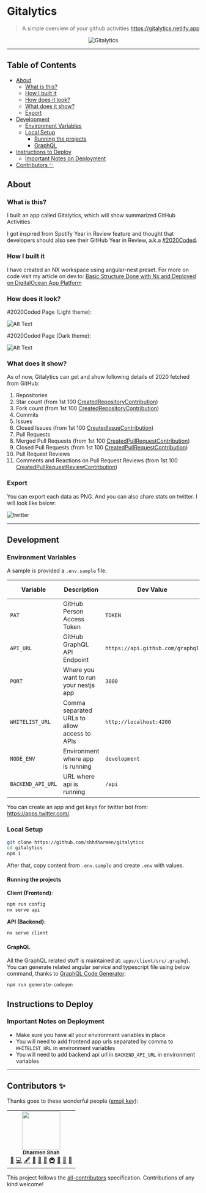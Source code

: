 # Gitalytics <!-- omit in toc -->

> A simple overview of your github activities <https://gitalytics.netlify.app>

<p align="center">
<img src="./apps/client/src/static/gitalytics_banner.png" alt="Gitalytics">
</p>

---

## Table of Contents <!-- omit in toc -->

- [About](#about)
  - [What is this?](#what-is-this)
  - [How I built it](#how-i-built-it)
  - [How does it look?](#how-does-it-look)
  - [What does it show?](#what-does-it-show)
  - [Export](#export)
- [Development](#development)
  - [Environment Variables](#environment-variables)
  - [Local Setup](#local-setup)
    - [Running the projects](#running-the-projects)
    - [GraphQL](#graphql)
- [Instructions to Deploy](#instructions-to-deploy)
  - [Important Notes on Deployment](#important-notes-on-deployment)
- [Contributors ✨](#contributors-)

## About

### What is this?

I built an app called Gitalytics, which will show summarized GitHub Activities.

I got inspired from Spotify Year in Review feature and thought that developers should also see their GitHub Year in Review, a.k.a [#2020Coded](https://twitter.com/search?q=%232020Coded&src=typed_query).

### How I built it

I have created an NX workspace using angular-nest preset. For more on code visit my article on dev.to: [Basic Structure Done with Nx and Deployed on DigitalOcean App Platform](https://dev.to/shhdharmen/gitalytics-basic-structure-done-with-nx-and-deployed-on-digitalocean-app-platform-5a6p)

### How does it look?

#2020Coded Page (Light theme):

![Alt Text](https://dev-to-uploads.s3.amazonaws.com/i/w46befvvj5g7g45k4le7.png)

#2020Coded Page (Dark theme):

![Alt Text](https://dev-to-uploads.s3.amazonaws.com/i/grddfckl70f1lnw08l55.png)

### What does it show?

As of now, Gitalytics can get and show following details of 2020 fetched from GitHub:

1. Repositories
2. Star count (from 1st 100 [CreatedRepositoryContribution](https://docs.github.com/en/free-pro-team@latest/graphql/reference/objects#createdrepositorycontribution))
3. Fork count (from 1st 100 [CreatedRepositoryContribution](https://docs.github.com/en/free-pro-team@latest/graphql/reference/objects#createdrepositorycontribution))
4. Commits
5. Issues
6. Closed Issues (from 1st 100 [CreatedIssueContribution](https://docs.github.com/en/free-pro-team@latest/graphql/reference/objects#createdissuecontribution))
7. Pull Requests
8. Merged Pull Requests (from 1st 100 [CreatedPullRequestContribution](https://docs.github.com/en/free-pro-team@latest/graphql/reference/objects#createdpullrequestcontribution))
9. Closed Pull Requests (from 1st 100 [CreatedPullRequestContribution](https://docs.github.com/en/free-pro-team@latest/graphql/reference/objects#createdpullrequestcontribution))
10. Pull Request Reviews
11. Comments and Reactions on Pull Request Reviews (from 1st 100 [CreatedPullRequestReviewContribution](https://docs.github.com/en/free-pro-team@latest/graphql/reference/objects#createdpullrequestreviewcontribution))

### Export

You can export each data as PNG. And you can also share stats on twitter. I will look like below:

![twitter](./twitter_sample.png)

---

## Development

### Environment Variables

A sample is provided a `.env.sample` file.

| Variable          | Description                                  | Dev Value                        | Prod Value                       | Needed for           |
| ----------------- | -------------------------------------------- | -------------------------------- | -------------------------------- | -------------------- |
| `PAT`             | GitHub Person Access Token                   | `TOKEN`                          | `TOKEN`                          | Backend              |
| `API_URL`         | GitHub GraphQL API Endpoint                  | `https://api.github.com/graphql` | `https://api.github.com/graphql` | Backend              |
| `PORT`            | Where you want to run your nestjs app        | `3000`                           | `8080`                           | Backend              |
| `WHITELIST_URL`   | Comma separated URLs to allow access to APIs | `http://localhost:4200`          | `FRONT_END_APP_URL`              | Backend              |
| `NODE_ENV`        | Environment where app is running             | `development`                    | `production`                     | Backend and Frontend |
| `BACKEND_API_URL` | URL where api is running                     | `/api`                           | `BACK_END_APP_URL`               | Frontend             |

You can create an app and get keys for twitter bot from: <https://apps.twitter.com/>.

### Local Setup

```bash
git clone https://github.com/shhdharmen/gitalytics
cd gitalytics
npm i
```

After that, copy content from `.env.sample` and create `.env` with values.

#### Running the projects

**Client (Frontend)**:

```bash
npm run config
nx serve api
```

**API (Backend)**:

```bash
nx serve client
```

#### GraphQL

All the GraphQL related stuff is maintained at: `apps/client/src/.graphql`. You can generate related angular service and typescript file using below command, thanks to [GraphQL Code Generator](https://graphql-code-generator.com/):

```bash
npm run generate-codegen
```

## Instructions to Deploy

### Important Notes on Deployment

- Make sure you have all your environment variables in place
- You will need to add frontend app urls separated by comma to `WHITELIST_URL` in environment variables
- You will need to add backend api url in `BACKEND_API_URL` in environment variables

---

## Contributors ✨

Thanks goes to these wonderful people ([emoji key](https://allcontributors.org/docs/en/emoji-key)):

<!-- ALL-CONTRIBUTORS-LIST:START - Do not remove or modify this section -->
<!-- prettier-ignore-start -->
<!-- markdownlint-disable -->
<table>
  <tr>
    <td align="center"><a href="https://github.com/shhdharmen"><img src="https://avatars3.githubusercontent.com/u/6831283?v=4?s=100" width="100px;" alt=""/><br /><sub><b>Dharmen Shah</b></sub></a><br /><a href="#blog-shhdharmen" title="Blogposts">📝</a> <a href="https://github.com/shhdharmen/gitalytics/commits?author=shhdharmen" title="Code">💻</a> <a href="#content-shhdharmen" title="Content">🖋</a> <a href="#design-shhdharmen" title="Design">🎨</a> <a href="https://github.com/shhdharmen/gitalytics/commits?author=shhdharmen" title="Documentation">📖</a> <a href="#ideas-shhdharmen" title="Ideas, Planning, & Feedback">🤔</a> <a href="#infra-shhdharmen" title="Infrastructure (Hosting, Build-Tools, etc)">🚇</a> <a href="#maintenance-shhdharmen" title="Maintenance">🚧</a> <a href="#projectManagement-shhdharmen" title="Project Management">📆</a> <a href="#research-shhdharmen" title="Research">🔬</a></td>
  </tr>
</table>

<!-- markdownlint-restore -->
<!-- prettier-ignore-end -->

<!-- ALL-CONTRIBUTORS-LIST:END -->

This project follows the [all-contributors](https://github.com/all-contributors/all-contributors) specification. Contributions of any kind welcome!
